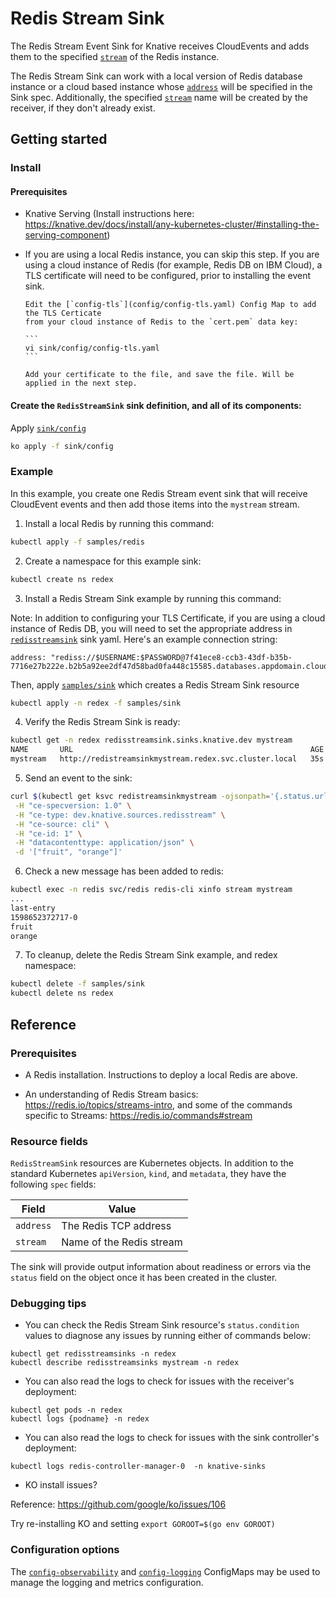 # Redis Stream Sink

The Redis Stream Event Sink for Knative receives CloudEvents and adds them to
the specified [`stream`](config/300-redisstreamsink.yaml) of the Redis instance.

The Redis Stream Sink can work with a local version of Redis database instance
or a cloud based instance whose [`address`](config/300-redisstreamsink.yaml)
will be specified in the Sink spec. Additionally, the specified
[`stream`](config/300-redisstreamsink.yaml) name will be created by the
receiver, if they don't already exist.

## Getting started

### Install

#### Prerequisites

- Knative Serving (Install instructions here:
  https://knative.dev/docs/install/any-kubernetes-cluster/#installing-the-serving-component)

- If you are using a local Redis instance, you can skip this step. If you are
  using a cloud instance of Redis (for example, Redis DB on IBM Cloud), a TLS
  certificate will need to be configured, prior to installing the event sink.

      Edit the [`config-tls`](config/config-tls.yaml) Config Map to add the TLS Certicate
      from your cloud instance of Redis to the `cert.pem` data key:

      ```
      vi sink/config/config-tls.yaml
      ```

      Add your certificate to the file, and save the file. Will be applied in the next step.

#### Create the `RedisStreamSink` sink definition, and all of its components:

Apply [`sink/config`](../sink/config)

```sh
ko apply -f sink/config
```

### Example

In this example, you create one Redis Stream event sink that will receive
CloudEvent events and then add those items into the `mystream` stream.

1. Install a local Redis by running this command:

```sh
kubectl apply -f samples/redis
```

2. Create a namespace for this example sink:

```sh
kubectl create ns redex
```

3. Install a Redis Stream Sink example by running this command:

Note: In addition to configuring your TLS Certificate, if you are using a cloud
instance of Redis DB, you will need to set the appropriate address in
[`redisstreamsink`](../samples/sink/redisstreamsink.yaml) sink yaml. Here's an
example connection string:

```
address: "rediss://$USERNAME:$PASSWORD@7f41ece8-ccb3-43df-b35b-7716e27b222e.b2b5a92ee2df47d58bad0fa448c15585.databases.appdomain.cloud:32086"
```

Then, apply [`samples/sink`](../samples/sink) which creates a Redis Stream Sink
resource

```sh
kubectl apply -n redex -f samples/sink
```

4. Verify the Redis Stream Sink is ready:

```sh
kubectl get -n redex redisstreamsink.sinks.knative.dev mystream
NAME       URL                                                     AGE   READY   REASON
mystream   http://redistreamsinkmystream.redex.svc.cluster.local   35s   True
```

5. Send an event to the sink:

```sh
curl $(kubectl get ksvc redistreamsinkmystream -ojsonpath='{.status.url}' -n redex) \
 -H "ce-specversion: 1.0" \
 -H "ce-type: dev.knative.sources.redisstream" \
 -H "ce-source: cli" \
 -H "ce-id: 1" \
 -H "datacontenttype: application/json" \
 -d '["fruit", "orange"]'
```

6. Check a new message has been added to redis:

```sh
kubectl exec -n redis svc/redis redis-cli xinfo stream mystream
...
last-entry
1598652372717-0
fruit
orange
```

7. To cleanup, delete the Redis Stream Sink example, and redex namespace:

```sh
kubectl delete -f samples/sink
kubectl delete ns redex
```

## Reference

### Prerequisites

- A Redis installation. Instructions to deploy a local Redis are above.

- An understanding of Redis Stream basics:
  https://redis.io/topics/streams-intro, and some of the commands specific to
  Streams: https://redis.io/commands#stream

### Resource fields

`RedisStreamSink` resources are Kubernetes objects. In addition to the standard
Kubernetes `apiVersion`, `kind`, and `metadata`, they have the following `spec`
fields:

| Field     | Value                    |
| --------- | ------------------------ |
| `address` | The Redis TCP address    |
| `stream`  | Name of the Redis stream |

The sink will provide output information about readiness or errors via the
`status` field on the object once it has been created in the cluster.

### Debugging tips

- You can check the Redis Stream Sink resource's `status.condition` values to
  diagnose any issues by running either of commands below:

```
kubectl get redisstreamsinks -n redex
kubectl describe redisstreamsinks mystream -n redex
```

- You can also read the logs to check for issues with the receiver's deployment:

```
kubectl get pods -n redex
kubectl logs {podname} -n redex
```

- You can also read the logs to check for issues with the sink controller's
  deployment:

```
kubectl logs redis-controller-manager-0  -n knative-sinks
```

- KO install issues?

Reference: https://github.com/google/ko/issues/106

Try re-installing KO and setting `export GOROOT=$(go env GOROOT)`

### Configuration options

The [`config-observability`](config/config-observability.yaml) and
[`config-logging`](config/config-logging.yaml) ConfigMaps may be used to manage
the logging and metrics configuration.

